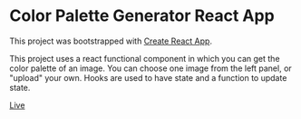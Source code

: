 # Color Palette Generator React App
This project was bootstrapped with [Create React App](https://github.com/facebook/create-react-app).

This project uses a react functional component in which you can get the color palette of an image.
You can choose one image from the left panel, or "upload" your own.
Hooks are used to have state and a function to update state.

[Live](https://fdmoliveira.github.io/color-palette/)